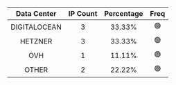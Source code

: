 | Data Center | IP Count | Percentage | Freq |
|:------------:|:--------:|:-----------:|:-----:|
| DIGITALOCEAN | 3 | 33.33% | 🟢 |
| HETZNER | 3 | 33.33% | 🟢 |
| OVH | 1 | 11.11% | 🟢 |
| OTHER | 2 | 22.22% | 🟢 |